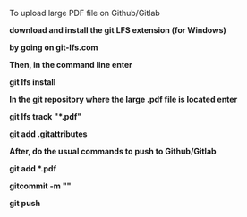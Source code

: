 To upload large PDF file on Github/Gitlab <b>

download and install the git LFS extension (for Windows) <b>

by going on git-lfs.com <b>

Then, in the command line enter <b>

git lfs install

In the git repository where the large .pdf file is located enter <b>

git lfs track "*.pdf"

git add .gitattributes

After, do the usual commands to push to Github/Gitlab

git add *.pdf

gitcommit -m ""

git push
